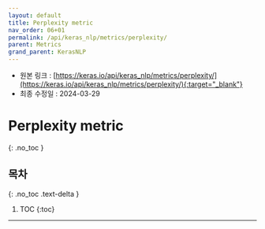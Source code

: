```yaml
---
layout: default
title: Perplexity metric
nav_order: 06+01
permalink: /api/keras_nlp/metrics/perplexity/
parent: Metrics
grand_parent: KerasNLP
---
```


* 원본 링크 : [https://keras.io/api/keras_nlp/metrics/perplexity/](https://keras.io/api/keras_nlp/metrics/perplexity/){:target="_blank"}
* 최종 수정일 : 2024-03-29

# Perplexity metric
{: .no_toc }

## 목차
{: .no_toc .text-delta }

1. TOC
{:toc}

---
